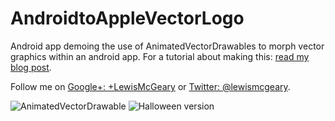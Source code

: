 # AndroidtoAppleVectorLogo


Android app demoing the use of AnimatedVectorDrawables to morph vector graphics within an android app. For a tutorial about making this: [read my blog post](https://lewismcgeary.github.io/posts/animated-vector-drawable-pathMorphing/).

Follow me on [Google+: +LewisMcGeary](https://www.google.com/+LewisMcGeary) or [Twitter: @lewismcgeary](https://twitter.com/lewismcgeary).

![AnimatedVectorDrawable](https://cloud.githubusercontent.com/assets/12188996/10886198/eac2b62e-8178-11e5-9f20-80c6262b12d9.gif)
![Halloween version](https://cloud.githubusercontent.com/assets/12188996/10887000/a703f3c2-817c-11e5-9fc4-6377dea8842a.gif)
